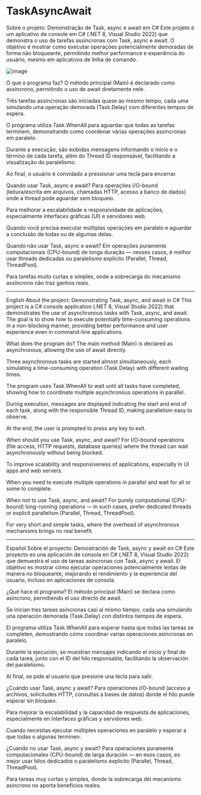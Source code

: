 # TaskAsyncAwait

Sobre o projeto: Demonstração de Task, async e await em C#
Este projeto é um aplicativo de console em C# (.NET 8, Visual Studio 2022) que demonstra o uso de tarefas assíncronas com Task, async e await. O objetivo é mostrar como executar operações potencialmente demoradas de forma não bloqueante, permitindo melhor performance e experiência do usuário, mesmo em aplicativos de linha de comando.

![image](https://github.com/user-attachments/assets/904a6454-938c-4be8-b3e6-b3bde4fd42fe)

O que o programa faz?
O método principal (Main) é declarado como assíncrono, permitindo o uso de await diretamente nele.

Três tarefas assíncronas são iniciadas quase ao mesmo tempo, cada uma simulando uma operação demorada (Task.Delay) com diferentes tempos de espera.

O programa utiliza Task.WhenAll para aguardar que todas as tarefas terminem, demonstrando como coordenar várias operações assíncronas em paralelo.

Durante a execução, são exibidas mensagens informando o início e o término de cada tarefa, além do Thread ID responsável, facilitando a visualização do paralelismo.

Ao final, o usuário é convidado a pressionar uma tecla para encerrar.

Quando usar Task, async e await?
Para operações I/O-bound (leitura/escrita em arquivos, chamadas HTTP, acesso a banco de dados) onde a thread pode aguardar sem bloqueio.

Para melhorar a escalabilidade e responsividade de aplicações, especialmente interfaces gráficas (UI) e servidores web.

Quando você precisa executar múltiplas operações em paralelo e aguardar a conclusão de todas ou de algumas delas.

Quando não usar Task, async e await?
Em operações puramente computacionais (CPU-bound) de longa duração — nesses casos, é melhor usar threads dedicadas ou paralelismo explícito (Parallel, Thread, ThreadPool).

Para tarefas muito curtas e simples, onde a sobrecarga do mecanismo assíncrono não traz ganhos reais.

------------------------------------------------------------------------------------------------------------------

English
About the project: Demonstrating Task, async, and await in C#
This project is a C# console application (.NET 8, Visual Studio 2022) that demonstrates the use of asynchronous tasks with Task, async, and await. The goal is to show how to execute potentially time-consuming operations in a non-blocking manner, providing better performance and user experience even in command-line applications.

What does the program do?
The main method (Main) is declared as asynchronous, allowing the use of await directly.

Three asynchronous tasks are started almost simultaneously, each simulating a time-consuming operation (Task.Delay) with different waiting times.

The program uses Task.WhenAll to wait until all tasks have completed, showing how to coordinate multiple asynchronous operations in parallel.

During execution, messages are displayed indicating the start and end of each task, along with the responsible Thread ID, making parallelism easy to observe.

At the end, the user is prompted to press any key to exit.

When should you use Task, async, and await?
For I/O-bound operations (file access, HTTP requests, database queries) where the thread can wait asynchronously without being blocked.

To improve scalability and responsiveness of applications, especially in UI apps and web servers.

When you need to execute multiple operations in parallel and wait for all or some to complete.

When not to use Task, async, and await?
For purely computational (CPU-bound) long-running operations — in such cases, prefer dedicated threads or explicit parallelism (Parallel, Thread, ThreadPool).

For very short and simple tasks, where the overhead of asynchronous mechanisms brings no real benefit.

------------------------------------------------------------------------------------------------------------------

Español
Sobre el proyecto: Demostración de Task, async y await en C#
Este proyecto es una aplicación de consola en C# (.NET 8, Visual Studio 2022) que demuestra el uso de tareas asíncronas con Task, async y await. El objetivo es mostrar cómo ejecutar operaciones potencialmente lentas de manera no bloqueante, mejorando el rendimiento y la experiencia del usuario, incluso en aplicaciones de consola.

¿Qué hace el programa?
El método principal (Main) se declara como asíncrono, permitiendo el uso directo de await.

Se inician tres tareas asíncronas casi al mismo tiempo, cada una simulando una operación demorada (Task.Delay) con distintos tiempos de espera.

El programa utiliza Task.WhenAll para esperar hasta que todas las tareas se completen, demostrando cómo coordinar varias operaciones asíncronas en paralelo.

Durante la ejecución, se muestran mensajes indicando el inicio y final de cada tarea, junto con el ID del hilo responsable, facilitando la observación del paralelismo.

Al final, se pide al usuario que presione una tecla para salir.

¿Cuándo usar Task, async y await?
Para operaciones I/O-bound (acceso a archivos, solicitudes HTTP, consultas a bases de datos) donde el hilo puede esperar sin bloqueo.

Para mejorar la escalabilidad y la capacidad de respuesta de aplicaciones, especialmente en interfaces gráficas y servidores web.

Cuando necesitas ejecutar múltiples operaciones en paralelo y esperar a que todas o algunas terminen.

¿Cuándo no usar Task, async y await?
Para operaciones puramente computacionales (CPU-bound) de larga duración — en esos casos, es mejor usar hilos dedicados o paralelismo explícito (Parallel, Thread, ThreadPool).

Para tareas muy cortas y simples, donde la sobrecarga del mecanismo asíncrono no aporta beneficios reales.
